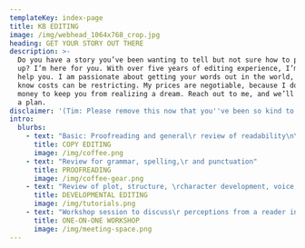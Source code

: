 ```yaml
---
templateKey: index-page
title: KB EDITING
image: /img/webhead_1064x768_crop.jpg
heading: GET YOUR STORY OUT THERE
description: >-
  Do you have a story you’ve been wanting to tell but not sure how to polish it
  up? I’m here for you. With over five years of editing experience, I’m ready to
  help you. I am passionate about getting your words out in the world, and I
  know costs can be restricting. My prices are negotiable, because I don’t want
  money to keep you from realizing a dream. Reach out to me, and we’ll work out
  a plan.
disclaimer: '(Tim: Please remove this now that you''ve been so kind to add it.)'
intro:
  blurbs:
    - text: "Basic: Proofreading and general\r review of readability\n\n\n\nHeavy: Proofreading and in-depth\r review of readability"
      title: COPY EDITING
      image: /img/coffee.png
    - text: "Review for grammar, spelling,\r and punctuation"
      title: PROOFREADING
      image: /img/coffee-gear.png
    - text: "Review of plot, structure, \rcharacter development, voice, \rand overall craft"
      title: DEVELOPMENTAL EDITING
      image: /img/tutorials.png
    - text: "Workshop session to discuss\r perceptions from a reader in \rrelation to goal of writer,\r methods for improving\r desired moments in \rmanuscript, and more"
      title: ONE-ON-ONE WORKSHOP
      image: /img/meeting-space.png
---
```


